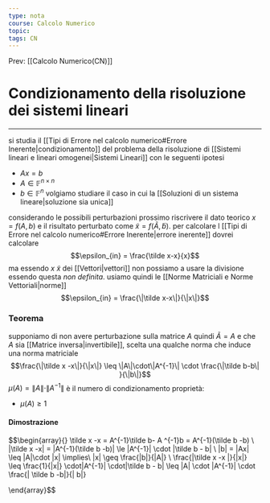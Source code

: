 ```yaml
---
type: nota
course: Calcolo Numerico
topic: 
tags: CN
---
```


Prev: [[Calcolo Numerico(CN)]]

# Condizionamento della risoluzione dei sistemi lineari
---
si studia il [[Tipi di Errore nel calcolo numerico#Errore Inerente|condizionamento]] del problema della risoluzione di [[Sistemi lineari e lineari  omogenei|Sistemi Lineari]] con le seguenti ipotesi
- $Ax=b$ 
- $A \in \mathbb{F}^{n\times n}$
- $b \in \mathbb{F}^n$
volgiamo studiare il caso in cui la [[Soluzioni di un sistema lineare|soluzione sia unica]]

considerando le possibili perturbazioni prossimo riscrivere  il dato teorico $x = f(A,b)$ e il risultato perturbato come $\tilde x= f(\tilde A,\tilde b)$.
per calcolare l [[Tipi di Errore nel calcolo numerico#Errore Inerente|errore inerente]] dovrei calcolare 
$$\epsilon_{in} = \frac{\tilde x-x}{x}$$ ma essendo $x \ \tilde x$ dei [[Vettori|vettori]] non possiamo a usare la divisione essendo questa _non definita_. usiamo quindi le [[Norme Matriciali e Norme Vettoriali|norme]]  $$\epsilon_{in} = \frac{\|\tilde x-x\|}{\|x\|}$$
### Teorema
supponiamo di non avere perturbazione sulla matrice $A$ quindi $\tilde A = A$ e che $A$ sia [[Matrice inversa|invertibile]], scelta una qualche norma che induce una norma matriciale 
$$\frac{\|\tilde x -x\|}{\|x\|} \leq \|A\|\cdot\|A^{-1}\| \cdot \frac{\|\tilde b-b\| }{\|b\|}$$
$\mu(A) = \|A\|\cdot\|A^{-1}\|$ è il numero di condizionamento 
proprietà:
- $\mu(A) \geq 1$

#### Dimostrazione
$$\begin{array}{}
\tilde x -x = A^{-1}\tilde b- A ^{-1}b = A^{-1}(\tilde b -b) \\
\|\tilde x -x\| = \|A^{-1}(\tilde b -b)\| \le \|A^{-1}\| \cdot \|\tilde b - b\| \\
\|b\| = \|Ax\| \leq \|A\|\cdot \|x\| \implies\\
\|x\| \geq \frac{\|b\|}{\|A\|}
\\ \frac{\|\tilde x -x \|}{\|x\|} \leq \frac{1}{\|x\|} \cdot\|A^{-1}\| \cdot\|\tilde b - b\| \leq \|A\| \cdot \|A^{-1}\| \cdot \frac{\| \tilde b -b\|}{\| b\|}

\end{array}$$